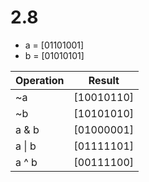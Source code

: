 # 2.8

- a = [01101001]
- b = [01010101]

|Operation|Result|
| -      | - |
| ~a     | [10010110] |
| ~b     | [10101010] |
| a & b  | [01000001] |
| a \| b | [01111101] |
| a ^ b  | [00111100] |
